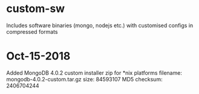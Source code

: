 # custom-sw
Includes software binaries (mongo, nodejs etc.) with customised configs in compressed formats

Oct-15-2018
===========
Added MongoDB 4.0.2 custom installer zip for *nix platforms
	filename: mongodb-4.0.2-custom.tar.gz
	size: 84593107
	MD5 checksum: 2406704244

